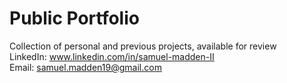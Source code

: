 # Public Portfolio
Collection of personal and previous projects, available for review</br>
LinkedIn: www.linkedin.com/in/samuel-madden-II </br>
Email: samuel.madden19@gmail.com
